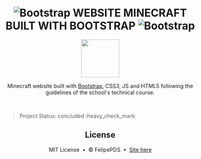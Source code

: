 # <h1 align="center"><img src="https://github.com/FelipePDS/minecraft-in-bootstrap.github.io/blob/main/assets/images/icons/git-02.png" alt="Bootstrap"/> WEBSITE MINECRAFT BUILT WITH BOOTSTRAP <img src="https://github.com/FelipePDS/minecraft-in-bootstrap.github.io/blob/main/assets/images/icons/git-02.png" alt="Bootstrap"/></h1>
<p align="center"><img src="https://github.com/FelipePDS/minecraft-in-bootstrap.github.io/blob/main/assets/images/icons/favicon.png" width="100px"/></p>

<p align="center">Minecraft website built with <a href="https://getbootstrap.com/">Bootstrap</a>, CSS3, JS and HTML5 following the guidelines of the school's technical course.</p> <br>

<p align="right"><blockquote>Project Status: concluded :heavy_check_mark:</blockquote></p>

<h2 align="center">License</h2>
<p align="center">MIT License &nbsp;&bull;&nbsp; &copy; FelipePDS &nbsp;&bull;&nbsp; <a href="https://felipepds.github.io/bootstrap-site-minecraft.github.io/">Site here</a></p>
